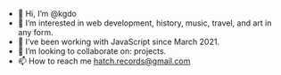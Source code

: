 - 👋 Hi, I’m @kgdo
- 👀 I’m interested in web development, history, music, travel, and art in any form.
- 🌱 I’ve been working with JavaScript since March 2021.
- 💞️ I’m looking to collaborate on: projects. 
- 📫 How to reach me hatch.records@gmail.com

<!---
kgdo/kgdo is a ✨ special ✨ repository because its `README.md` (this file) appears on your GitHub profile.
You can click the Preview link to take a look at your changes.
--->
